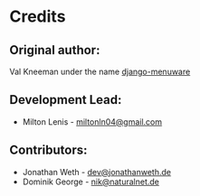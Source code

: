# Credits

## Original author:
Val Kneeman under the name [django-menuware](https://github.com/un33k/django-menuware)

## Development Lead:
* Milton Lenis - miltonln04@gmail.com

## Contributors:
* Jonathan Weth - dev@jonathanweth.de
* Dominik George - nik@naturalnet.de
